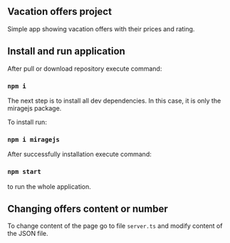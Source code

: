 ## Vacation offers project

Simple app showing vacation offers with their prices and rating.

## Install and run application

After pull or download repository execute command:

### `npm i`

The next step is to install all dev dependencies. In this case, it is only the miragejs package.

To install run:

### `npm i miragejs`

After successfully installation execute command:

### `npm start`

to run the whole application.

## Changing offers content or number

To change content of the page go to file `server.ts` and modify content of the JSON file.
